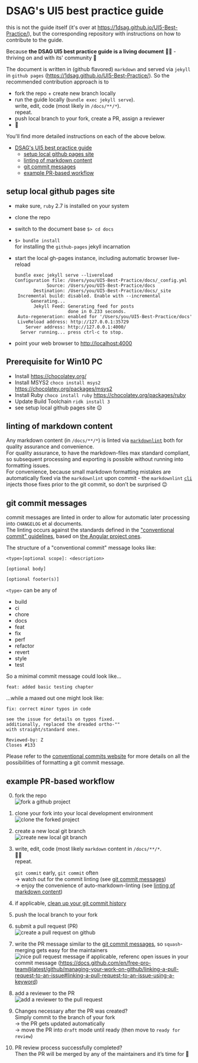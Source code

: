 # DSAG's UI5 best practice guide

this is not the guide itself (it's over at <https://1dsag.github.io/UI5-Best-Practice/>), but the corresponding repository with instructions on how to contribute to the guide.

Because **the DSAG UI5 best practice guide is a living document** 👨‍💻 - thriving on and with its' community 🥳

The document is written in (github flavored) `markdown` and served via `jekyll` in `github pages` (<https://1dsag.github.io/UI5-Best-Practice/>). So the recommended contribution approach is to

- fork the repo + create new branch locally
- run the guide locally (`bundle exec jekyll serve`).  
  write, edit, code (most likely in `/docs/**/*`).  
  repeat.
- push local branch to your fork, create a PR, assign a reviewer
- 🙌

You'll find more detailed instructions on each of the above below.

<!--ts-->
- [DSAG's UI5 best practice guide](#dsags-ui5-best-practice-guide)
  - [setup local github pages site](#setup-local-github-pages-site)
  - [linting of markdown content](#linting-of-markdown-content)
  - [git commit messages](#git-commit-messages)
  - [example PR-based workflow](#example-pr-based-workflow)

<!-- Added by: runner, at: Mon Jan 11 15:27:45 UTC 2021 -->

<!--te-->

## setup local github pages site

- make sure, `ruby` 2.7 is installed on your system
- clone the repo
- switch to the document base
  `$> cd docs`
- `$> bundle install`  
  for installing the `github-pages` jekyll incarnation
- start the local gh-pages instance, including automatic browser live-reload

  ```shell
  bundle exec jekyll serve --livereload
  Configuration file: /Users/you/UI5-Best-Practice/docs/_config.yml
              Source: /Users/you/UI5-Best-Practice/docs
         Destination: /Users/you/UI5-Best-Practice/docs/_site
   Incremental build: disabled. Enable with --incremental
        Generating...
         Jekyll Feed: Generating feed for posts
                      done in 0.233 seconds.
   Auto-regeneration: enabled for '/Users/you/UI5-Best-Practice/docs'
   LiveReload address: http://127.0.0.1:35729
      Server address: http://127.0.0.1:4000/
    Server running... press ctrl-c to stop.
  ```

- point your web browser to <http://localhost:4000>

## Prerequisite for Win10 PC

- Install <https://chocolatey.org/>
- Install MSYS2 `choco install msys2` <https://chocolatey.org/packages/msys2>
- Install Ruby `choco install ruby` <https://chocolatey.org/packages/ruby>
- Update Build Toolchain `ridk install 3`
- see setup local github pages site 😉

## linting of markdown content

Any markdown content (in `/docs/**/*`) is linted via [`markdownlint`](https://github.com/DavidAnson/markdownlint) both for quality assurance and convenience.  
For quality assurance, to have the markdown-files max standard compliant, so subsequent processing and exporting is possible without running into formatting issues.  
For convenience, because small markdown formatting mistakes are automatically fixed via the `markdownlint` upon commit - the `markdownlint` [`cli`](https://github.com/igorshubovych/markdownlint-cli) injects those fixes prior to the git commit, so don’t be surprised 😉

## git commit messages

commit messages are linted in order to allow for automatic later processing into `CHANGELOG` et al documents.  
The linting occurs against the standards defined in the ["conventional commit" guidelines](https://github.com/conventional-changelog/commitlint/tree/master/%40commitlint/config-conventional), based on [the Angular project ones](https://github.com/angular/angular/blob/22b96b9/CONTRIBUTING.md#-commit-message-guidelines).

The structure of a "conventional commit" message looks like:

```text
<type>[optional scope]: <description>

[optional body]

[optional footer(s)]
```

`<type>` can be any of

- build
- ci
- chore
- docs
- feat
- fix
- perf
- refactor
- revert
- style
- test

So a minimal commit message could look like...

`feat: added basic testing chapter`

…while a maxed out one might look like:

```text
fix: correct minor typos in code

see the issue for details on typos fixed.
additionally, replaced the dreaded ortho-""
with straight/standard ones.

Reviewed-by: Z
Closes #133
```

Please refer to the [conventional commits website](https://www.conventionalcommits.org) for more details on all the possibilities of formatting a git commit message.

## example PR-based workflow

0. fork the repo  
   ![fork a github project](img/00-fork.png)

1. clone your fork into your local development environment  
   ![clone the forked project](img/05-clone-fork.png)

2. create a new local git branch  
   ![create new local git branch](img/10-new-branch.png)

3. write, edit, code (most likely `markdown` content in `/docs/**/*`.  
   👨‍💻  
   repeat.

   `git commit` early, `git commit` often  
   &rarr; watch out for the commit linting (see [git commit messages](#git-commit-messages))  
   &rarr; enjoy the convenience of auto-markdown-linting (see [linting of markdown content](#linting-of-markdown-content))

4. if applicable, [clean up your git commit history](https://about.gitlab.com/blog/2018/06/07/keeping-git-commit-history-clean/#situation-3-i-need-to-add-remove-or-combine-commits)

5. push the local branch to your fork

6. submit a pull request (PR)  
   ![create a pull request on github](img/30-create-PR.png)

7. write the PR message similar to the [git commit messages](#git-commit-messages), so `squash`-merging gets easy for the maintainers  
   ![nice pull request message](img/31-PR-message.png)
   if applicable, referenc open issues in your commit message (<https://docs.github.com/en/free-pro-team@latest/github/managing-your-work-on-github/linking-a-pull-request-to-an-issue#linking-a-pull-request-to-an-issue-using-a-keyword>)

8. add a reviewer to the PR  
   ![add a reviewer to the pull request](img/35-PR-reviewer.png)

9. Changes necessary after the PR was created?  
   Simply commit to the branch of your fork  
   &rarr; the PR gets updated automatically  
   &rarr; move the PR into `draft` mode until ready (then move to `ready for review`)

10. PR review process successfully completed?  
    Then the PR will be merged by any of the maintainers and it’s time for 🎉
